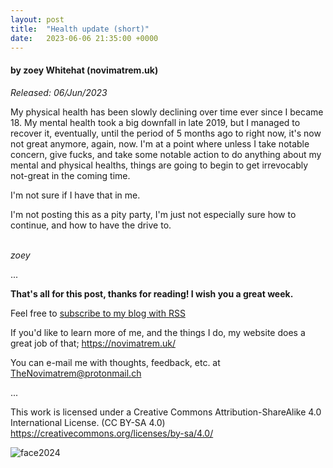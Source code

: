 ```yaml
---
layout: post
title:  "Health update (short)"
date:   2023-06-06 21:35:00 +0000
---
```

#### by zoey Whitehat (novimatrem.uk)
*Released: 06/Jun/2023*

My physical health has been slowly declining over time ever since I became 18.
My mental health took a big downfall in late 2019, but I managed to recover it, eventually, until the period of 5 months ago to right now, it's now not great anymore, again, now.
I'm at a point where unless I take notable concern, give fucks, and take some notable action to do anything about my mental and physical healths, things are going to begin to get irrevocably not-great in the coming time.

I'm not sure if I have that in me.

I'm not posting this as a pity party, I'm just not especially sure how to continue, and how to have the drive to.

<br>
<i>zoey</i>

...

**That's all for this post, thanks for reading! I wish you a great week.**

Feel free to <a href="https://novimatrem.gitlab.io/blog/feed.xml" style="#008148" target="_blank">subscribe to my blog with RSS</a>

If you'd like to learn more of me, and the things I do, my website does a great job of that; <a href="https://novimatrem.uk/" style="#008148" target="_blank">https://novimatrem.uk/</a>

You can e-mail me with thoughts, feedback, etc. at [TheNovimatrem@protonmail.ch](mailto:TheNovimatrem@protonmail.ch)

...

This work is licensed under a Creative Commons Attribution-ShareAlike 4.0 International License. (CC BY-SA 4.0)
<a href="https://creativecommons.org/licenses/by-sa/4.0/" target="_blank">https://creativecommons.org/licenses/by-sa/4.0/</a>

![face2024](https://gitlab.com/Novimatrem/blog/-/raw/master/face2024.png)
